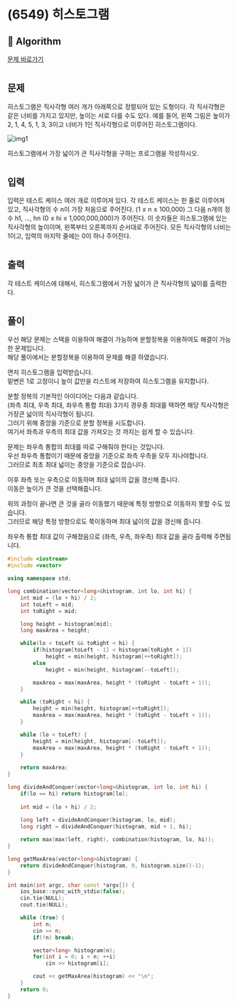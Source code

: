# (6549) 히스토그램
## :100: Algorithm
[문제 바로가기](https://www.acmicpc.net/problem/6549)
#
## 문제
히스토그램은 직사각형 여러 개가 아래쪽으로 정렬되어 있는 도형이다. 각 직사각형은 같은 너비를 가지고 있지만, 높이는 서로 다를 수도 있다. 예를 들어, 왼쪽 그림은 높이가 2, 1, 4, 5, 1, 3, 3이고 너비가 1인 직사각형으로 이루어진 히스토그램이다.

![img1](https://www.acmicpc.net/upload/images/histogram.png)

히스토그램에서 가장 넓이가 큰 직사각형을 구하는 프로그램을 작성하시오.
#
## 입력
입력은 테스트 케이스 여러 개로 이루어져 있다. 각 테스트 케이스는 한 줄로 이루어져 있고, 직사각형의 수 n이 가장 처음으로 주어진다. (1 ≤ n ≤ 100,000) 그 다음 n개의 정수 h1, ..., hn (0 ≤ hi ≤ 1,000,000,000)가 주어진다. 이 숫자들은 히스토그램에 있는 직사각형의 높이이며, 왼쪽부터 오른쪽까지 순서대로 주어진다. 모든 직사각형의 너비는 1이고, 입력의 마지막 줄에는 0이 하나 주어진다.
#
## 출력
각 테스트 케이스에 대해서, 히스토그램에서 가장 넓이가 큰 직사각형의 넓이를 출력한다.
#
## 풀이
우선 해당 문제는 스택을 이용하여 해결이 가능하며 분할정복을 이용하여도 해결이 가능한 문제입니다.  
해당 풀이에서는 분할정복을 이용하여 문제를 해결 하였습니다.  

면저 히스토그램을 입력받습니다.  
밑변은 1로 고정이니 높이 값만을 리스트에 저장하여 히스토그램을 유지합니다.  

분할 정복의 기본적인 아이디어는 다음과 같습니다.  
(좌측 최대, 우측 최대, 좌우측 통합 최대) 3가지 경우중 최대를 택하면 해당 직사각형은 가장큰 넓이의 직사각형이 됩니다.  
그러기 위해 중앙을 기준으로 분할 정복을 시도합니다.  
여기서 좌측과 우측의 최대 값을 가져오는 것 까지는 쉽게 할 수 있습니다.  

문제는 좌우측 통합의 최대를 따로 구해줘야 한다는 것입니다.  
우선 좌우측 통합이기 때문에 중앙을 기준으로 좌측 우측을 모두 지나야합니다.  
그러므로 최초 최대 넓이는 중앙을 기준으로 잡습니다.  

이후 좌측 또는 우측으로 이동하며 최대 넓이의 값을 갱신해 줍니다.  
이동은 높이가 큰 것을 선택해줍니다.

위의 과정이 끝나면 큰 것을 골라 이동했기 때문에 특정 방향으로 이동하지 못할 수도 있습니다.  
그러므로 해당 특정 방향으로도 쭉이동하며 최대 넓이의 값을 갱신해 줍니다.  

좌우측 통합 최대 값이 구해졌음으로 (좌측, 우측, 좌우측) 최대 값을 골라 출력해 주면됩니다. 

```cpp
#include <iostream>
#include <vector>

using namespace std;

long combination(vector<long>&histogram, int lo, int hi) {
    int mid = (lo + hi) / 2;
    int toLeft = mid;
	int toRight = mid;

    long height = histogram[mid];
    long maxArea = height;

    while(lo < toLeft && toRight < hi) {
		if(histogram[toLeft - 1] < histogram[toRight + 1])
			height = min(height, histogram[++toRight]);	
		else 
			height = min(height, histogram[--toLeft]);

		maxArea = max(maxArea, height * (toRight - toLeft + 1)); 
	}

    while (toRight < hi) {
        height = min(height, histogram[++toRight]);
        maxArea = max(maxArea, height * (toRight - toLeft + 1));
    }

    while (lo < toLeft) {
        height = min(height, histogram[--toLeft]);
        maxArea = max(maxArea, height * (toRight - toLeft + 1));
    }
    
    return maxArea;
}

long divideAndConquer(vector<long>&histogram, int lo, int hi) {
    if(lo == hi) return histogram[lo];
    
    int mid = (lo + hi) / 2;
    
    long left = divideAndConquer(histogram, lo, mid);
    long right = divideAndConquer(histogram, mid + 1, hi);

    return max(max(left, right), combination(histogram, lo, hi));
}

long getMaxArea(vector<long>&histogram) {
    return divideAndConquer(histogram, 0, histogram.size()-1);
}

int main(int argc, char const *argv[]) {
    ios_base::sync_with_stdio(false);
    cin.tie(NULL);
    cout.tie(NULL);

    while (true) {
        int n;
        cin >> n;
        if(!n) break;

        vector<long> histogram(n);
        for(int i = 0; i < n; ++i)
            cin >> histogram[i];

        cout << getMaxArea(histogram) << "\n";
    }
    return 0;
}
```